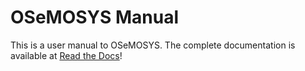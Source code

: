 # OSeMOSYS Manual

This is a user manual to OSeMOSYS. The complete documentation is available at [Read the Docs](http://osemosys.readthedocs.io/en/latest/)!

